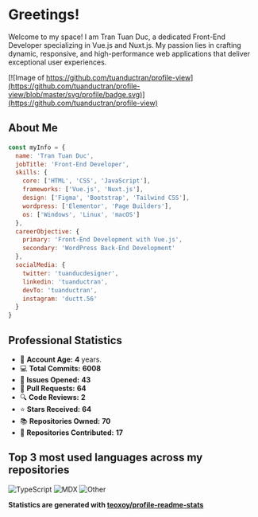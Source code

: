 # Greetings!

Welcome to my space! I am Tran Tuan Duc, a dedicated Front-End Developer specializing in Vue.js and Nuxt.js. My passion lies in crafting dynamic, responsive, and high-performance web applications that deliver exceptional user experiences.

[![Image of https://github.com/tuanductran/profile-view](https://github.com/tuanductran/profile-view/blob/master/svg/profile/badge.svg)](https://github.com/tuanductran/profile-view)

## About Me

```javascript
const myInfo = {
  name: 'Tran Tuan Duc',
  jobTitle: 'Front-End Developer',
  skills: {
    core: ['HTML', 'CSS', 'JavaScript'],
    frameworks: ['Vue.js', 'Nuxt.js'],
    design: ['Figma', 'Bootstrap', 'Tailwind CSS'],
    wordpress: ['Elementor', 'Page Builders'],
    os: ['Windows', 'Linux', 'macOS']
  },
  careerObjective: {
    primary: 'Front-End Development with Vue.js',
    secondary: 'WordPress Back-End Development'
  },
  socialMedia: {
    twitter: 'tuanducdesigner',
    linkedin: 'tuanductran',
    devTo: 'tuanductran',
    instagram: 'ductt.56'
  }
}
```

## Professional Statistics

- 📅 **Account Age:** **4** years.
- 💻 **Total Commits:** **6008**
- 📝 **Issues Opened:** **43**
- 🚀 **Pull Requests:** **64**
- 🔍 **Code Reviews:** **2**
- ⭐ **Stars Received:** **64**
- 📚 **Repositories Owned:** **70**
- 🤝 **Repositories Contributed:** **17**

## Top 3 most used languages across my repositories

![TypeScript](https://img.shields.io/static/v1?style=flat-square&label=%E2%A0%80&color=555&labelColor=%233178c6&message=TypeScript%EF%B8%B149%25)
![MDX](https://img.shields.io/static/v1?style=flat-square&label=%E2%A0%80&color=555&labelColor=%23fcb32c&message=MDX%EF%B8%B120.5%25)
![Other](https://img.shields.io/static/v1?style=flat-square&label=%E2%A0%80&color=555&labelColor=%23ededed&message=Other%EF%B8%B130.4%25)

**Statistics are generated with [teoxoy/profile-readme-stats](https://github.com/marketplace/actions/profile-readme-stats)**
